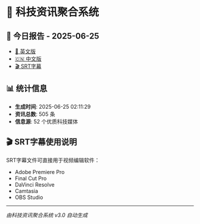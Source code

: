 # 📰 科技资讯聚合系统

## 🔗 今日报告 - 2025-06-25

- [📄 英文版](output/tech_news_english_2025-06-25.md)
- [🇨🇳 中文版](output/tech_news_chinese_2025-06-25.md)
- [🎬 SRT字幕](output/tech_news_subtitles_2025-06-25.srt)

## 📊 统计信息

- **生成时间**: 2025-06-25 02:11:29
- **资讯总数**: 505 条
- **信息源**: 52 个优质科技媒体

## 🎬 SRT字幕使用说明

SRT字幕文件可直接用于视频编辑软件：
- Adobe Premiere Pro
- Final Cut Pro
- DaVinci Resolve
- Camtasia
- OBS Studio

---
*由科技资讯聚合系统 v3.0 自动生成*
